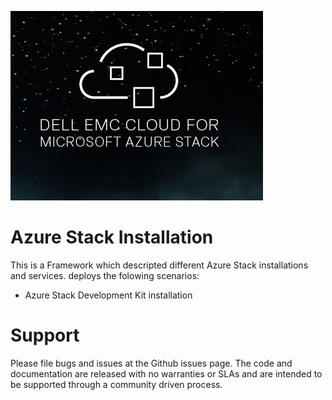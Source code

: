![logo](https://github.com/geisren/AzureStack-Basic/blob/master/DELL-EMC.jpg)  
# Azure Stack Installation
This is a Framework which descripted different Azure Stack installations and services.
deploys the folowing scenarios:
 - Azure Stack Development Kit installation
 
 
Support   
==========
Please file bugs and issues at the Github issues page. The code and documentation are released with no warranties or SLAs and are intended to be supported through a community driven process.
